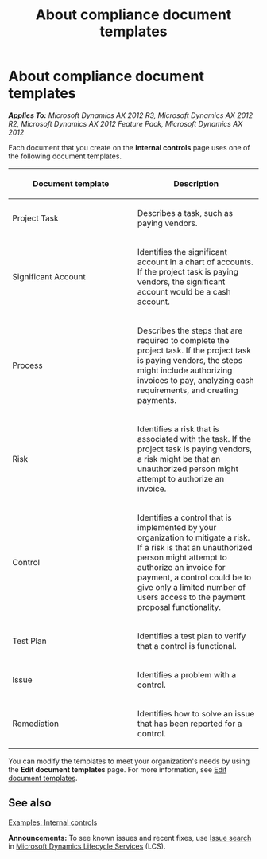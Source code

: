 ﻿---
title: About compliance document templates
TOCTitle: About compliance document templates
ms:assetid: 1ff68f19-a7d0-41b7-add8-ed3ece726508
ms:mtpsurl: https://technet.microsoft.com/en-us/library/Hh271471(v=AX.60)
ms:contentKeyID: 36384103
ms.date: 04/18/2014
mtps_version: v=AX.60
---

# About compliance document templates 


_**Applies To:** Microsoft Dynamics AX 2012 R3, Microsoft Dynamics AX 2012 R2, Microsoft Dynamics AX 2012 Feature Pack, Microsoft Dynamics AX 2012_

Each document that you create on the **Internal controls** page uses one of the following document templates.

<table>
<colgroup>
<col style="width: 50%" />
<col style="width: 50%" />
</colgroup>
<thead>
<tr class="header">
<th><p>Document template</p></th>
<th><p>Description</p></th>
</tr>
</thead>
<tbody>
<tr class="odd">
<td><p>Project Task</p></td>
<td><p>Describes a task, such as paying vendors.</p></td>
</tr>
<tr class="even">
<td><p>Significant Account</p></td>
<td><p>Identifies the significant account in a chart of accounts. If the project task is paying vendors, the significant account would be a cash account.</p></td>
</tr>
<tr class="odd">
<td><p>Process</p></td>
<td><p>Describes the steps that are required to complete the project task. If the project task is paying vendors, the steps might include authorizing invoices to pay, analyzing cash requirements, and creating payments.</p></td>
</tr>
<tr class="even">
<td><p>Risk</p></td>
<td><p>Identifies a risk that is associated with the task. If the project task is paying vendors, a risk might be that an unauthorized person might attempt to authorize an invoice.</p></td>
</tr>
<tr class="odd">
<td><p>Control</p></td>
<td><p>Identifies a control that is implemented by your organization to mitigate a risk. If a risk is that an unauthorized person might attempt to authorize an invoice for payment, a control could be to give only a limited number of users access to the payment proposal functionality.</p></td>
</tr>
<tr class="even">
<td><p>Test Plan</p></td>
<td><p>Identifies a test plan to verify that a control is functional.</p></td>
</tr>
<tr class="odd">
<td><p>Issue</p></td>
<td><p>Identifies a problem with a control.</p></td>
</tr>
<tr class="even">
<td><p>Remediation</p></td>
<td><p>Identifies how to solve an issue that has been reported for a control.</p></td>
</tr>
</tbody>
</table>


You can modify the templates to meet your organization's needs by using the **Edit document templates** page. For more information, see [Edit document templates](edit-document-templates.md).

## See also

[Examples: Internal controls](examples-internal-controls.md)

  
**Announcements:** To see known issues and recent fixes, use [Issue search](http://go.microsoft.com/fwlink/?linkid=389258) in [Microsoft Dynamics Lifecycle Services](http://go.microsoft.com/fwlink/?linkid=306505) (LCS).

